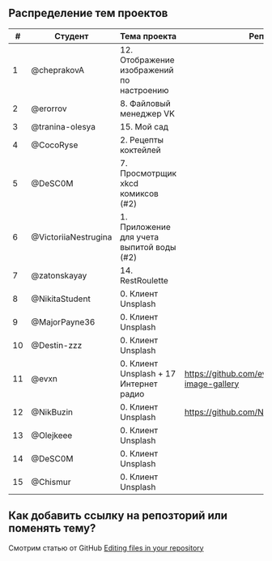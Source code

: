 ## Распределение тем проектов

|#|Студент|Тема проекта|Репозиторий|
|---|---|---|---|
|1|@cheprakovA|12. Отображение изображений по настроению||
|2|@erorrov|8. Файловый менеджер VK||
|3|@tranina-olesya|15. Мой сад||
|4|@CocoRyse|2. Рецепты коктейлей||
|5|@DeSC0M|7. Просмотрщик xkcd комиксов (#2)||
|6|@VictoriiaNestrugina|1. Приложение для учета выпитой воды (#2)||
|7|@zatonskayay|14. RestRoulette||
|8|@NikitaStudent|0. Клиент Unsplash||
|9|@MajorPayne36|0. Клиент Unsplash||
|10|@Destin-zzz|0. Клиент Unsplash||
|11|@evxn|0. Клиент Unsplash + 17	Интернет радио| https://github.com/evxn/ios-summer-school-image-gallery |
|12|@NikBuzin|0. Клиент Unsplash| https://github.com/NikBuzin/iOSSummerProject|
|13|@Olejkeee|0. Клиент Unsplash||
|14|@DeSC0M|0. Клиент Unsplash||
|15|@Chismur|0. Клиент Unsplash||

## Как добавить ссылку на репозторий или поменять тему?

Смотрим статью от GitHub [Editing files in your repository](https://help.github.com/en/articles/editing-files-in-your-repository)
